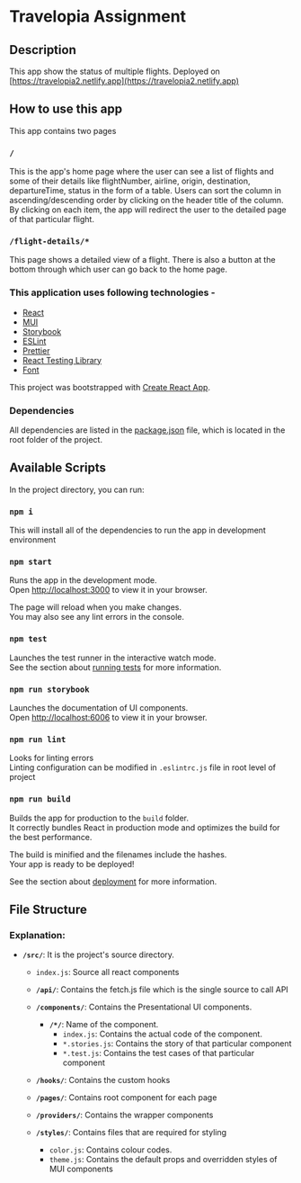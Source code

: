 # Travelopia Assignment

## Description

This app show the status of multiple flights.
Deployed on [https://travelopia2.netlify.app](https://travelopia2.netlify.app)

## How to use this app

This app contains two pages

### `/` 

This is the app's home page where the user can see a list of flights and some of their details like flightNumber, airline, origin, destination, departureTime, status in the form of a table. Users can sort the column in ascending/descending order by clicking on the header title of the column. By clicking on each item, the app will redirect the user to the detailed page of that particular flight.

### `/flight-details/*`

This page shows a detailed view of a flight. There is also a button at the bottom through which user can go back to the home page.

### This application uses following technologies -

- [React](https://reactjs.org/)
- [MUI](https://mui.com/material-ui/getting-started/overview/)
- [Storybook](https://storybook.js.org/)
- [ESLint](https://eslint.org/)
- [Prettier](https://prettier.io/)
- [React Testing Library](https://testing-library.com/)
- [Font](https://fonts.google.com/specimen/Rubik)

This project was bootstrapped with [Create React App](https://github.com/facebook/create-react-app).

### Dependencies

All dependencies are listed in the [package.json](https://github.com/nakulmehra677/travelopia/blob/main/package.json) file, which is located in the root folder of the project.

## Available Scripts

In the project directory, you can run:

### `npm i`

This will install all of the dependencies to run the app in development environment

### `npm start`

Runs the app in the development mode.\
Open [http://localhost:3000](http://localhost:3000) to view it in your browser.

The page will reload when you make changes.\
You may also see any lint errors in the console.

### `npm test`

Launches the test runner in the interactive watch mode.\
See the section about [running tests](https://facebook.github.io/create-react-app/docs/running-tests) for more information.

### `npm run storybook`

Launches the documentation of UI components.\
Open [http://localhost:6006](http://localhost:6006) to view it in your browser.

### `npm run lint`

Looks for linting errors\
Linting configuration can be modified in `.eslintrc.js` file in root level of project

### `npm run build`

Builds the app for production to the `build` folder.\
It correctly bundles React in production mode and optimizes the build for the best performance.

The build is minified and the filenames include the hashes.\
Your app is ready to be deployed!

See the section about [deployment](https://facebook.github.io/create-react-app/docs/deployment) for more information.

## File Structure

### Explanation:

- **`/src/`**: It is the project's source directory.
  - `index.js`: Source all react components
  - **`/api/`**: Contains the fetch.js file which is the single source to call API
  - **`/components/`**: Contains the Presentational UI components.
     - **`/*/`**: Name of the component.
       - `index.js`: Contains the actual code of the component.
       - `*.stories.js`: Contains the story of that particular component
       - `*.test.js`: Contains the test cases of that particular component
      
  - **`/hooks/`**: Contains the custom hooks
  - **`/pages/`**: Contains root component for each page
  - **`/providers/`**: Contains the wrapper components
  - **`/styles/`**: Contains files that are required for styling
      - `color.js`: Contains colour codes.
      - `theme.js`: Contains the default props and overridden styles of MUI components